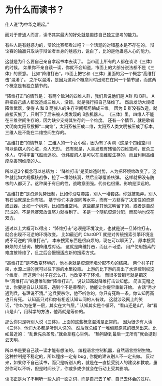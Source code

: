 # 为什么而读书？

伟人说“为中华之崛起。”

而对于普通人而言，读书其实最大的好处就是锻炼自己独立思考的能力。

有些人是有魅惑力的，辩论比赛都看过吧？一个话题的对错基本是不存在的。
辩论赛的输赢只取决于辩论者本身的魅惑力，说白了，比的是他蛊惑人心的能力。

这就是为什么要自己亲自拿起书本去读了。
当市面上所有的人都在谈论《三体》的时候。
如果你不亲自读一读，你就不会知道，市面上的大部分说法都不是《三体》的原意。
比如“降维打击”，市面上把它和《三体》里面的另一个概念“高维打击”混淆了。
之所以混淆，是因为这两个概念同时出现在在同一个情节里，而这两个概念是有独立情节的。


“降维打击”的情节是：
有两个敌对的四维人群，我们且说他们是 A群 和 B群。
A 群把自己族人都改造成三维人，没错，就是强行把自己降维了。
然后发动大规模降维武器，使得 A 和 B 两族人的生存空间都坍缩成三维。
因为 B 群没有改造，就直接灭族了，只剩下了后来被人类发现的 B族机器人。
《三体》里，四维人不能在三维空间生存的，因为缺少支持其生存的一个维度。
还有一个情节，就是歌者文明向太阳系投掷“二向箔”，太阳系被压成二维，太阳系人类文明被压成了标本。
三维人是不能在二维空间生存的。


“高维打击”的情节是：
三维人的一个女小偷，因为有了树洞（这是个四维空间）可以偷窃人的心脏，杀人无形。
还有就是，人类发现有残留的四维空间，反杀三体人，夺得宇宙飞船而逃脱。
低纬度的人是可以在高维度生存的，而且利用高维度杀害同维度的人。

所以这2个概念可以总结为：
“降维打击”是英雄造时势，人为把环境给改变了。这种就比如大规模核战争，挖了一堆防核洞，然后全球覆盖核弹。
这样就把没有防核的人都灭了。这种属于有目的性，战略意图强。代价也很重。影响是深远的。

“高维打击”是资源优势压制，比如你没啥套路，别人一堆套路，你就被愚弄。别人有石油就是比你有钱。
基于你们本身是同等水平，而有一方获得了决定性的资源或武器，比如一个树洞，比如四维空间。
这些都是其他文明留下的，或者是自然形成的，不是竞赛双放谁努力就得到了。
多是一个随机资源分配，而影响也仅在双方。


通过以上大概可以得出：
“降维打击”必须是环境改变，也就是说一旦降维打击，就会出现不可逆的环境改变。
比如最近的 ChatGPT 就是对传统搜索引擎环境造成不可逆的“降维打击”。
本来搜索东西是很麻烦的，现在可以聊天了。
原本搜索麻烦的关键词，被降维成对话。
这就是降维打击，而且不可逆。
用户使用搜索的难度被降维了，且之后会慢慢适应新的搜索方式。


“高维打击”是不改变环境的，他本身就是资源环境分配不均的结果。
两个村子打架，水源上游的就可以往下游的水里投毒。
上游的比下游的高出了水源控制权这个维度。
而这两个村子在怎么打，也改变不了环境。
而很多营销号就是把这种“高维打击”的思维叫做“降维打击”。
说认知高就降维打击认知低。
简直无稽之谈，你要是自认认知高，遇到个不是善茬的，他能让你提早重新开始。
古话“秀才遇到兵，有理说不清。”
这兵要杀你，他不听你的，你只有死路一条。你认知再高也只有死。
认知高只对和你有相近认知认同的人有效。
这就涉及网上的笑话，“你以为在第一层，其实在大气层。”
认知其实是个循环，“看山还是山”，和“看山是山”，用科学的方法，他两就是等价的。


那么你只是听别人说《三体》，上面的这些概念混淆是正常的。
因为很少有人读《三体》，他们大多都是听别人说的。
然后就总结了一堆偏颇原意的概念出来。比如最近的：
“乱世先杀圣母。”就会拿程心举例。
“舔狗舔到最后一无所有”就会提到云天明。

所以书是要自己读一读才能有想法的。
编程语言控制机器，自然语言控制生物。
这种控制是不稳定的，所以程序一定有 bug , 你提的建议别人不一定去做。
反过来，如果你不自己读书，而只是听别人的，就是在一直接受别人的建议和教唆，虽然你可以不听，但是时间长了，你或多或少就会在行动上受其影响。

读书正是为了不用听一些人的一面之词，而是自己去了解，自己去体会的过程。
